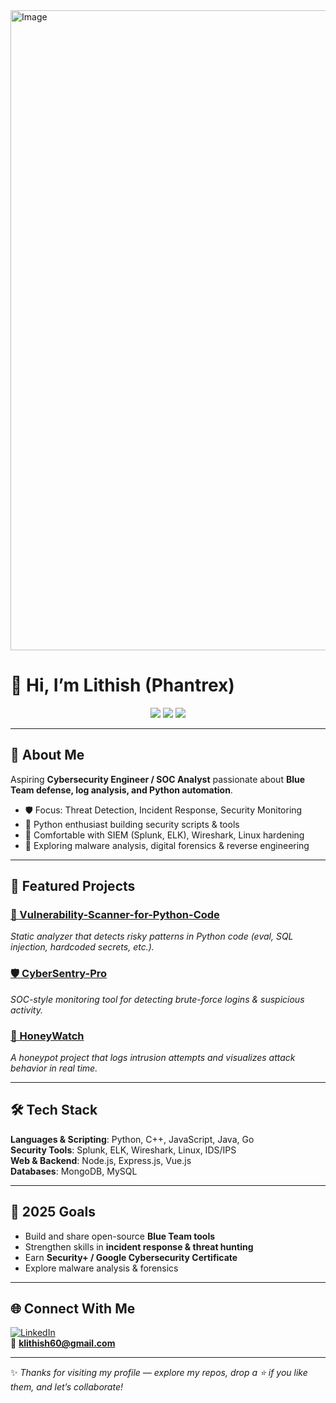   <img width="1536" height="1024" alt="Image" src="https://github.com/user-attachments/assets/2125f485-5e76-4c22-96e0-a616a13f9315" />


# 👋 Hi, I’m Lithish (Phantrex)  

<p align="center">
  <img src="https://img.shields.io/badge/Cybersecurity-Blue%20Team-blue?style=for-the-badge&logo=hackaday&logoColor=white" />
  <img src="https://img.shields.io/badge/Python-Automation-yellow?style=for-the-badge&logo=python&logoColor=white" />
  <img src="https://img.shields.io/badge/Threat%20Detection-Log%20Analysis-red?style=for-the-badge&logo=linux&logoColor=white" />
</p>

---

## 🔐 About Me  
Aspiring **Cybersecurity Engineer / SOC Analyst** passionate about **Blue Team defense, log analysis, and Python automation**.  

- 🛡️ Focus: Threat Detection, Incident Response, Security Monitoring  
- 🐍 Python enthusiast building security scripts & tools  
- 🔧 Comfortable with SIEM (Splunk, ELK), Wireshark, Linux hardening  
- 🌱 Exploring malware analysis, digital forensics & reverse engineering  

---

## 🚀 Featured Projects  

### [🔎 Vulnerability-Scanner-for-Python-Code](https://github.com/Lithish-7/Vulnerability-Scanner-for-Python-Code)  
*Static analyzer that detects risky patterns in Python code (eval, SQL injection, hardcoded secrets, etc.).*  

### [🛡️ CyberSentry-Pro](https://github.com/Lithish-7/CyberSentry-Pro)  
*SOC-style monitoring tool for detecting brute-force logins & suspicious activity.*  

### [🎯 HoneyWatch](https://github.com/Lithish-7/HoneyWatch)  
*A honeypot project that logs intrusion attempts and visualizes attack behavior in real time.*  

---

## 🛠 Tech Stack  

**Languages & Scripting**: Python, C++, JavaScript, Java, Go  
**Security Tools**: Splunk, ELK, Wireshark, Linux, IDS/IPS  
**Web & Backend**: Node.js, Express.js, Vue.js  
**Databases**: MongoDB, MySQL  

---

## 🎯 2025 Goals  

- Build and share open-source **Blue Team tools**  
- Strengthen skills in **incident response & threat hunting**  
- Earn **Security+ / Google Cybersecurity Certificate**  
- Explore malware analysis & forensics  

---

## 🌐 Connect With Me  

[![LinkedIn](https://img.shields.io/badge/LinkedIn-0077B5?style=for-the-badge&logo=linkedin&logoColor=white)](https://www.linkedin.com/in/lithishxsec/)  
📧 **klithish60@gmail.com**

---

✨ *Thanks for visiting my profile — explore my repos, drop a ⭐ if you like them, and let’s collaborate!*  
